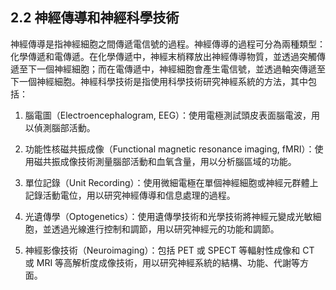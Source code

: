## 2.2 神經傳導和神經科學技術

神經傳導是指神經細胞之間傳遞電信號的過程。神經傳導的過程可分為兩種類型：化學傳遞和電傳遞。在化學傳遞中，神經末梢釋放出神經傳導物質，並透過突觸傳遞至下一個神經細胞；而在電傳遞中，神經細胞會產生電信號，並透過軸突傳遞至下一個神經細胞。神經科學技術是指使用科學技術研究神經系統的方法，其中包括：

1. 腦電圖（Electroencephalogram, EEG）：使用電極測試頭皮表面腦電波，用以偵測腦部活動。

2. 功能性核磁共振成像（Functional magnetic resonance imaging, fMRI）：使用磁共振成像技術測量腦部活動和血氧含量，用以分析腦區域的功能。

3. 單位記錄（Unit Recording）：使用微細電極在單個神經細胞或神經元群體上記錄活動電位，用以研究神經傳導和信息處理的過程。

4. 光遺傳學（Optogenetics）：使用遺傳學技術和光學技術將神經元變成光敏細胞，並透過光線進行控制和調節，用以研究神經元的功能和調節。

5. 神經影像技術（Neuroimaging）：包括 PET 或 SPECT 等輻射性成像和 CT 或 MRI 等高解析度成像技術，用以研究神經系統的結構、功能、代謝等方面。